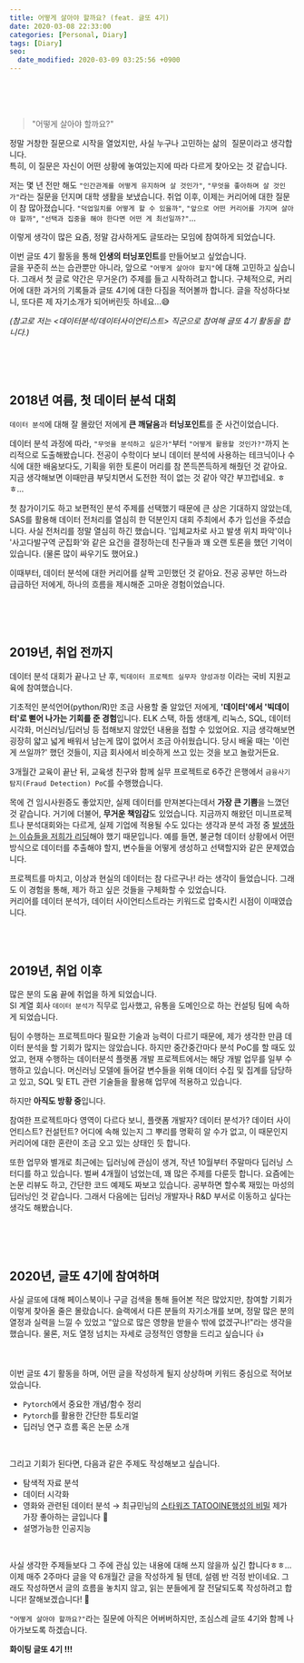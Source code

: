 ```yaml
---
title: 어떻게 살아야 할까요? (feat. 글또 4기)
date: 2020-03-08 22:33:00
categories: [Personal, Diary]
tags: [Diary]
seo:
  date_modified: 2020-03-09 03:25:56 +0900
---
```


<br/>

<br/>

<br/>

> "어떻게 살아야 할까요?"

정말 거창한 질문으로 시작을 열었지만, 사실 누구나 고민하는 <kbd>삶의 질문</kbd>이라고 생각합니다.  
특히, 이 질문은 자신이 어떤 상황에 놓여있는지에 따라 다르게 찾아오는 것 같습니다.

저는 몇 년 전만 해도 `"인간관계를 어떻게 유지하며 살 것인가"`, `"무엇을 좋아하며 살 것인가"`라는 질문을 던지며 대학 생활을 보냈습니다. 취업 이후, 이제는 커리어에 대한 질문이 참 많아졌습니다. `"덕업일치를 어떻게 할 수 있을까"`, `"앞으로 어떤 커리어를 가지며 살아야 할까"`, `"선택과 집중을 해야 한다면 어떤 게 최선일까?"`...

이렇게 생각이 많은 요즘, 정말 감사하게도 <kbd>글또</kbd>라는 모임에 참여하게 되었습니다.

이번 글또 4기 활동을 통해 **인생의 터닝포인트**를 만들어보고 싶었습니다.  
글을 꾸준히 쓰는 습관뿐만 아니라, 앞으로 `"어떻게 살아야 할지"`에 대해 고민하고 싶습니다. 그래서 첫 글로 약간은 무거운(?) 주제를 들고 시작하려고 합니다. 구체적으로, 커리어에 대한 과거의 기록들과 글또 4기에 대한 다짐을 적어볼까 합니다. 글을 작성하다보니, 또다른 제 자기소개가 되어버린듯 하네요...:sweat_smile:

*(참고로 저는 <데이터분석/데이터사이언티스트> 직군으로 참여해 글또 4기 활동을 합니다.)*

<br/>

<br/>

<br/>

## **2018년 여름, 첫 데이터 분석 대회**

`데이터 분석`에 대해 잘 몰랐던 저에게 **큰 깨달음**과 **터닝포인트**를 준 사건이었습니다.

데이터 분석 과정에 따라, `"무엇을 분석하고 싶은가"`부터 `"어떻게 활용할 것인가?"`까지 논리적으로 도출해봤습니다. 전공이 수학이다 보니 데이터 분석에 사용하는 테크닉이나 수식에 대한 배움보다도, 기획을 위한 토론이 머리를 참 쫀득쫀득하게 해줬던 것 같아요. 지금 생각해보면 이때만큼 부딪치면서 도전한 적이 없는 것 같아 약간 부끄럽네요. ㅎㅎ...

첫 참가이기도 하고 보편적인 분석 주제를 선택했기 때문에 큰 상은 기대하지 않았는데, SAS를 활용해 데이터 전처리를 열심히 한 덕분인지 대회 주최에서 추가 입선을 주셨습니다. 사실 전처리를 정말 열심히 하긴 했습니다. '입체교차로 사고 발생 위치 파악'이나 '사고다발구역 군집화'와 같은 요건을 결정하는데 친구들과 꽤 오랜 토론을 했던 기억이 있습니다. (물론 많이 싸우기도 했어요.)

이때부터, 데이터 분석에 대한 커리어를 살짝 고민했던 것 같아요. 전공 공부만 하느라 급급하던 저에게, 하나의 흐름을 제시해준 고마운 경험이었습니다.

<br/>

<br/>

<br/>

## **2019년, 취업 전까지**

데이터 분석 대회가 끝나고 난 후, `빅데이터 프로젝트 실무자 양성과정` 이라는 국비 지원교육에 참여했습니다.

기초적인 분석언어(python/R)만 조금 사용할 줄 알았던 저에게, **'데이터'에서 '빅데이터'로 뻗어 나가는 기회를 준 경험**입니다. ELK 스택, 하둡 생태계, 리눅스, SQL, 데이터 시각화, 머신러닝/딥러닝 등 접해보지 않았던 내용을 접할 수 있었어요. 지금 생각해보면 굉장히 얇고 넓게 배워서 남는게 많이 없어서 조금 아쉬웠습니다. 당시 배울 때는 '이런 게 쓰일까?' 했던 것들이, 지금 회사에서 비슷하게 쓰고 있는 것을 보고 놀랐거든요.

3개월간 교육이 끝난 뒤, 교육생 친구와 함께 실무 프로젝트로 6주간 은행에서 `금융사기탐지(Fraud Detection) PoC`를 수행했습니다.

목에 건 임시사원증도 좋았지만, 실제 데이터를 만져본다는데서 **가장 큰 기쁨**을 느꼈던 것 같습니다. 거기에 더불어, **무거운 책임감**도 있었습니다. 지금까지 해왔던 미니프로젝트나 분석대회와는 다르게, 실제 기업에 적용될 수도 있다는 생각과 분석 과정 중 <u>발생하는 이슈들을 저희가 리딩</u>해야 했기 때문입니다. 예를 들면, 불균형 데이터 상황에서 어떤 방식으로 데이터를 추출해야 할지, 변수들을 어떻게 생성하고 선택할지와 같은 문제였습니다.

프로젝트를 마치고, 이상과 현실의 데이터는 참 다르구나! 라는 생각이 들었습니다. 그래도 이 경험을 통해, 제가 하고 싶은 것들을 구체화할 수 있었습니다.  
커리어를 데이터 분석가, 데이터 사이언티스트라는 키워드로 압축시킨 시점이 이때였습니다.

<br/>

<br/>

## **2019년, 취업 이후**

많은 분의 도움 끝에 취업을 하게 되었습니다.  
SI 계열 회사 `데이터 분석가` 직무로 입사했고, 유통을 도메인으로 하는 컨설팅 팀에 속하게 되었습니다.

팀이 수행하는 프로젝트마다 필요한 기술과 능력이 다르기 때문에, 제가 생각한 만큼 데이터 분석을 할 기회가 많지는 않았습니다. 하지만 중간중간마다 분석 PoC를 할 때도 있었고, 현재 수행하는 데이터분석 플랫폼 개발 프로젝트에서는 해당 개발 업무를 일부 수행하고 있습니다. 머신러닝 모델에 들어갈 변수들을 위해 데이터 수집 및 집계를 담당하고 있고, SQL 및 ETL 관련 기술들을 활용해 업무에 적용하고 있습니다.

하지만 **아직도 방황 중**입니다.  

참여한 프로젝트마다 영역이 다르다 보니, 플랫폼 개발자? 데이터 분석가? 데이터 사이언티스트? 컨설턴트? 어디에 속해 있는지 그 뿌리를 명확히 알 수가 없고, 이 때문인지 커리어에 대한 혼란이 조금 오고 있는 상태인 듯 합니다.

또한 업무와 별개로 최근에는 딥러닝에 관심이 생겨, 작년 10월부터 주말마다 딥러닝 스터디를 하고 있습니다. 벌써 4개월이 넘었는데, 꽤 많은 주제를 다룬듯 합니다. 요즘에는 논문 리뷰도 하고, 간단한 코드 예제도 짜보고 있습니다. 공부하면 할수록 재밌는 마성의 딥러닝인 것 같습니다. 그래서 다음에는 딥러닝 개발자나 R&D 부서로 이동하고 싶다는 생각도 해봤습니다.

<br/>

<br/>

<br/>

## **2020년, 글또 4기에 참여하며**

사실 글또에 대해 페이스북이나 구글 검색을 통해 들어본 적은 많았지만, 참여할 기회가 이렇게 찾아올 줄은 몰랐습니다. 슬랙에서 다른 분들의 자기소개를 보며, 정말 많은 분의 열정과 실력을 느낄 수 있었고 "앞으로 많은 영향을 받을수 밖에 없겠구나!"라는 생각을 했습니다. 물론, 저도 열정 넘치는 자세로 긍정적인 영향을 드리고 싶습니다 :+1:

<br/>

이번 글또 4기 활동을 하며, 어떤 글을 작성하게 될지 상상하며 키워드 중심으로 적어보았습니다.

- `Pytorch`에서 중요한 개념/함수 정리
- `Pytorch`를 활용한 간단한 튜토리얼
- 딥러닝 연구 흐름 혹은 논문 소개

<br/>

그리고 기회가 된다면, 다음과 같은 주제도 작성해보고 싶습니다.

- 탐색적 자료 분석
- 데이터 시각화
- 영화와 관련된 데이터 분석 → 최규민님의 [스타워즈 TATOOINE행성의 비밀](https://brunch.co.kr/@goodvc78/1) 제가 가장 좋아하는 글입니다 :movie_camera:
- 설명가능한 인공지능

<br/>

사실 생각한 주제들보다 그 주에 관심 있는 내용에 대해 쓰지 않을까 싶긴 합니다ㅎㅎ...이제 매주 2주마다 글을 약 6개월간 글을 작성하게 될 텐데, 설렘 반 걱정 반이네요. 그래도 작성하면서 글의 흐름을 놓치지 않고, 읽는 분들에게 잘 전달되도록 작성하려고 합니다! 잘해보겠습니다! :punch:



`"어떻게 살아야 할까요?"`라는 질문에 아직은 어버버하지만, 조심스레 글또 4기와 함께 나아가보도록 하겠습니다.  

**화이팅 글또 4기 !!!**





